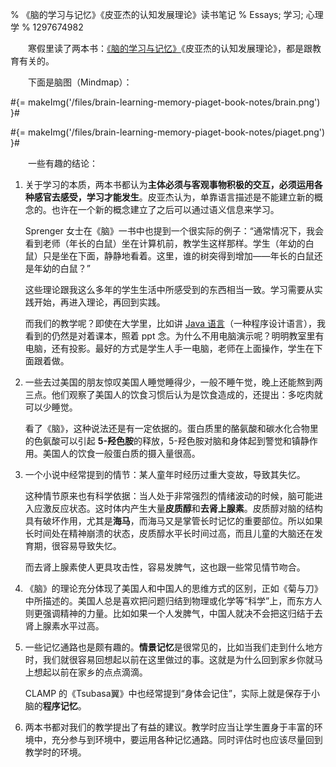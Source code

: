 % 《脑的学习与记忆》《皮亚杰的认知发展理论》读书笔记
% Essays; 学习; 心理学
% 1297674982

　　寒假里读了两本书：[《脑的学习与记忆》](http://book.douban.com/subject/1393145/)《皮亚杰的认知发展理论》，都是跟教育有关的。

　　下面是脑图（Mindmap）：

#{= makeImg('/files/brain-learning-memory-piaget-book-notes/brain.png') }#

#{= makeImg('/files/brain-learning-memory-piaget-book-notes/piaget.png') }#

　　一些有趣的结论：

1. 关于学习的本质，两本书都认为**主体必须与客观事物积极的交互，必须运用各种感官去感受，学习才能发生**。皮亚杰认为，单靠语言描述是不能建立新的概念的。也许在一个新的概念建立了之后可以通过语义信息来学习。

	Sprenger 女士在《脑》一书中也提到一个很实际的例子：“通常情况下，我会看到老师（年长的白鼠）坐在计算机前，教学生这样那样。学生（年幼的白鼠）只是坐在下面，静静地看着。这里，谁的树突得到增加——年长的白鼠还是年幼的白鼠？”

	这些理论跟我这么多年的学生生活中所感受到的东西相当一致。学习需要从实践开始，再进入理论，再回到实践。

	而我们的教学呢？即使在大学里，比如讲 [Java 语言](http://zh.wikipedia.org/zh-cn/Java)（一种程序设计语言），我看到的仍然是对着课本，照着 ppt 念。为什么不用电脑演示呢？明明教室里有电脑，还有投影。最好的方式是学生人手一电脑，老师在上面操作，学生在下面跟着做。

2. 一些去过美国的朋友惊叹美国人睡觉睡得少，一般不睡午觉，晚上还能熬到两三点。他们观察了美国人的饮食习惯后认为是饮食造成的，还提出：多吃肉就可以少睡觉。

	看了《脑》，这种说法还是有一定依据的。蛋白质里的酪氨酸和碳水化合物里的色氨酸可以引起 **5-羟色胺**的释放，5-羟色胺对脑和身体起到警觉和镇静作用。美国人的饮食一般蛋白质的摄入量很高。

3. 一个小说中经常提到的情节：某人童年时经历过重大变故，导致其失忆。

	这种情节原来也有科学依据：当人处于非常强烈的情绪波动的时候，脑可能进入应激反应状态。这时体内产生大量**皮质醇**和**去肾上腺素**。皮质醇对脑的结构具有破坏作用，尤其是**海马**，而海马又是掌管长时记忆的重要部位。所以如果长时间处在精神崩溃的状态，皮质醇水平长时间过高，而且儿童的大脑还在发育期，很容易导致失忆。

	而去肾上腺素使人更具攻击性，容易发脾气，这也跟一些常见情节吻合。

4. 《脑》的理论充分体现了美国人和中国人的思维方式的区别，正如《菊与刀》中所描述的。美国人总是喜欢把问题归结到物理或化学等“科学”上，而东方人则更强调精神的力量。比如如果一个人发脾气，中国人就决不会把这归结于去肾上腺素水平过高。

5. 一些记忆通路也是颇有趣的。**情景记忆**是很常见的，比如当我们走到什么地方时，我们就很容易回想起以前在这里做过的事。这就是为什么回到家乡你就马上想起以前在家乡的点点滴滴。

	CLAMP 的《Tsubasa翼》中也经常提到“身体会记住”，实际上就是保存于小脑的**程序记忆**。

6. 两本书都对我们的教学提出了有益的建议。教学时应当让学生置身于丰富的环境中，充分参与到环境中，要运用各种记忆通路。同时评估时也应该尽量回到教学时的环境。
